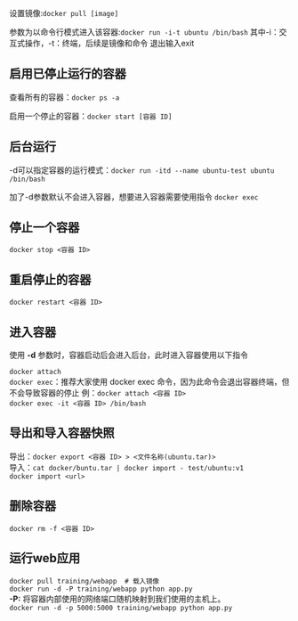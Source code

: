 设置镜像:`docker pull [image]`

参数为以命令行模式进入该容器:`docker run -i-t ubuntu /bin/bash`
其中-i：交互式操作，-t：终端，后续是镜像和命令
退出输入exit

## 启用已停止运行的容器
查看所有的容器：`docker ps -a`

启用一个停止的容器：`docker start [容器 ID]`

## 后台运行
-d可以指定容器的运行模式：`docker run -itd --name ubuntu-test ubuntu /bin/bash`

加了-d参数默认不会进入容器，想要进入容器需要使用指令 `docker exec`

## 停止一个容器
`docker stop <容器 ID>`
## 重启停止的容器
`docker restart <容器 ID>`

## 进入容器
使用 **-d** 参数时，容器启动后会进入后台，此时进入容器使用以下指令

`docker attach`<br> 
`docker exec`：推荐大家使用 docker exec 命令，因为此命令会退出容器终端，但不会导致容器的停止
例：`docker attach <容器 ID>`<br>
`docker exec -it <容器 ID> /bin/bash`


## 导出和导入容器快照
导出：`docker export <容器 ID> > <文件名称(ubuntu.tar)>`<br>
导入：`cat docker/buntu.tar | docker import - test/ubuntu:v1`<br>
`docker import <url>`

## 删除容器
`docker rm -f <容器 ID>`

## 运行web应用
`docker pull training/webapp  # 载入镜像`<br>
`docker run -d -P training/webapp python app.py`<br>
**-P:** 将容器内部使用的网络端口随机映射到我们使用的主机上。<br>
`docker run -d -p 5000:5000 training/webapp python app.py`
